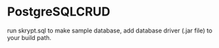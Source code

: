 # PostgreSQLCRUD
run skrypt.sql to make sample database, 
add database driver (.jar file) to your build path.
